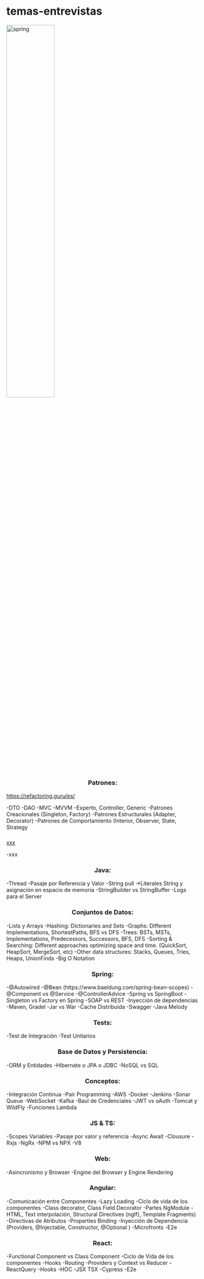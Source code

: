 # temas-entrevistas

<img align="center" src="https://thumbs.dreamstime.com/b/cute-mixed-breed-dog-posing-as-intellectual-against-dark-background-cute-dog-posing-as-intellectual-153873760.jpg" alt="spring" width="50%" height="50%"/>

<h3 align="center">Patrones:</h3>
<a href="https://refactoring.guru/es/" target="_blank"><p align="left"> 
https://refactoring.guru/es/
</p></a>
<p align="left"> 
-DTO
-DAO
-MVC
-MVVM
-Experto, Controller, Generic
-Patrones Creacionales (Singleton, Factory)
-Patrones Estructurales (Adapter, Decorator)
-Patrones de Comportamiento (Interior, Observer, State, Strategy
</p>

<h3 align="center"></h3>
<a href="https://xx" target="_blank"><p align="left"> 
xxx
</p></a>
<p align="left"> 
-xxx
</p>

<h3 align="center">Java:</h3>
<p align="left"> 
-Thread
-Pasaje por Referencia y Valor
-String pull ->Literales String y asignación en espacio de memoria
-StringBuilder vs StringBuffer
-Logs para el Server
</p>

<h3 align="center">Conjuntos de Datos:</h3>
<p align="left"> 
-Lists y Arrays
-Hashing: Dictionaries and Sets
-Graphs: Different Implementations, ShortestPaths, BFS vs DFS
-Trees: BSTs, MSTs, Implementations, Predecessors, Successors, BFS, DFS
-Sorting & Searching: Different approaches optimizing space and time. (QuickSort, HeapSort, MergeSort, etc)
-Other data structures: Stacks, Queues, Tries, Heaps, UnionFinds
-Big O Notation
</p>


<h3 align="center">Spring:</h3>
<p align="left"> 
-@Autowired
-@Bean (https://www.baeldung.com/spring-bean-scopes)
-@Component vs @Service
-@ControllerAdvice
-Spring vs SpringBoot
-Singleton vs Factory en Spring
-SOAP vs REST
-Inyección de dependencias
-Maven, Gradel
-Jar vs War
-Cache Distribuida
-Swagger
-Java Melody
</p>

<h3 align="center">Tests:</h3>
<p align="left"> 
-Test de Integración
-Test Unitarios
</p>

<h3 align="center">Base de Datos y Persistencia:</h3>
<p align="left"> 
-ORM y Entidades
-Hibernate o JPA o JDBC 
-NoSQL vs SQL
</p>

<h3 align="center">Conceptos:</h3>
<p align="left"> 
-Integración Continua
-Pair Programming
-AWS
-Docker
-Jenkins
-Sonar Queue
-WebSocket
-Kafka
-Baul de Credenciales
-JWT vs oAuth
-Tomcat y WildFly
-Funciones Lambda
</p>

<h3 align="center">JS & TS:</h3>
<p align="left"> 
-Scopes Variables
-Pasaje por valor y referencia
-Async Await
-Clousure
-Rxjs
-NgRx
-NPM vs NPX
-V8
</p>

<h3 align="center">Web:</h3>
<p align="left"> 
-Asincronismo y Browser
-Engine del Browser y Engine Rendering
</p>

<h3 align="center">Angular:</h3>
<p align="left"> 
-Comunicación entre Componentes
-Lazy Loading
-Ciclo de vida de los componentes
-Class decorator, Class Field Decorator
-Partes NgModule
-HTML, Text interpolación, Structural Directives (ngIf), Template Fragments)
-Directivas de Atributos
-Properties Binding
-Inyección de Dependencia (Providers, @Injectable, Constructor, @Optional )
-Microfronts
-E2e
</p>

<h3 align="center">React:</h3>
<p align="left"> 
-Functional Component vs Class Component
-Ciclo de Vida de los componentes
-Hooks
-Routing
-Providers y Context vs Reducer
-ReactQuery
-Hooks
-HOC
-JSX TSX
-Cypress
-E2e
</p>
